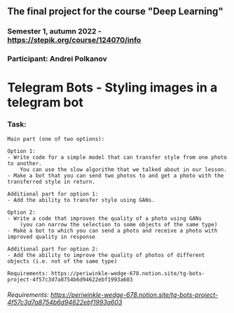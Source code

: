 ## The final project for the course "Deep Learning"
### Semester 1, autumn 2022 - https://stepik.org/course/124070/info
### Participant: Andrei Polkanov
# Telegram Bots - Styling images in a telegram bot

### Task:
```
Main part (one of two options):

Option 1:
- Write code for a simple model that can transfer style from one photo to another.
    You can use the slow algorithm that we talked about in our lesson.
- Make a bot that you can send two photos to and get a photo with the transferred style in return.

Additional part for option 1:
- Add the ability to transfer style using GANs.

Option 2:
- Write a code that improves the quality of a photo using GANs 
    (you can narrow the selection to some objects of the same type)
- Make a bot to which you can send a photo and receive a photo with improved quality in response

Additional part for option 2:
- Add the ability to improve the quality of photos of different objects (i.e. not of the same type)

Requirements: https://periwinkle-wedge-678.notion.site/tg-bots-project-4f57c3d7a8754b6d94622ebf1993a603
```
###### Requirements: https://periwinkle-wedge-678.notion.site/tg-bots-project-4f57c3d7a8754b6d94622ebf1993a603



